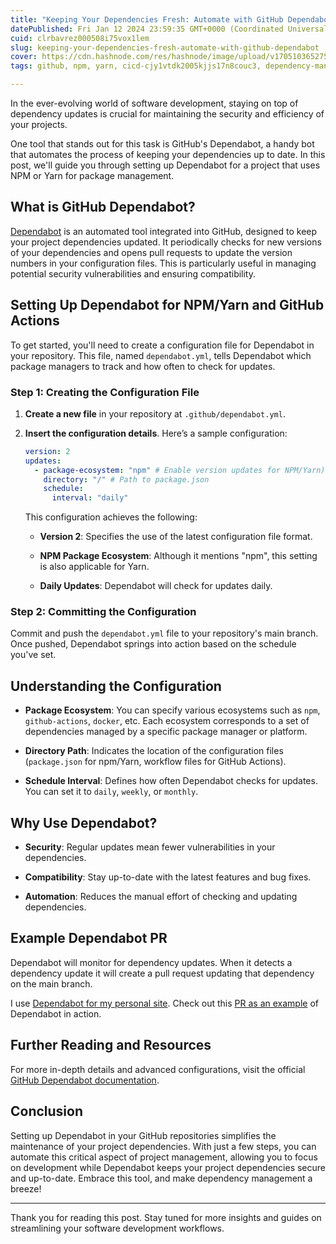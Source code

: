 ```yaml
---
title: "Keeping Your Dependencies Fresh: Automate with GitHub Dependabot"
datePublished: Fri Jan 12 2024 23:59:35 GMT+0000 (Coordinated Universal Time)
cuid: clrbavrez000508i75vox1lem
slug: keeping-your-dependencies-fresh-automate-with-github-dependabot
cover: https://cdn.hashnode.com/res/hashnode/image/upload/v1705103652756/1ac27136-3fe2-46dd-8609-23862542f62e.jpeg
tags: github, npm, yarn, cicd-cjy1vtdk2005kjjs17n8couc3, dependency-management

---
```


In the ever-evolving world of software development, staying on top of dependency updates is crucial for maintaining the security and efficiency of your projects.

One tool that stands out for this task is GitHub's Dependabot, a handy bot that automates the process of keeping your dependencies up to date. In this post, we'll guide you through setting up Dependabot for a project that uses NPM or Yarn for package management.

## What is GitHub Dependabot?

[Dependabot](https://github.com/dependabot) is an automated tool integrated into GitHub, designed to keep your project dependencies updated. It periodically checks for new versions of your dependencies and opens pull requests to update the version numbers in your configuration files. This is particularly useful in managing potential security vulnerabilities and ensuring compatibility.

## Setting Up Dependabot for NPM/Yarn and GitHub Actions

To get started, you'll need to create a configuration file for Dependabot in your repository. This file, named `dependabot.yml`, tells Dependabot which package managers to track and how often to check for updates.

### Step 1: Creating the Configuration File

1. **Create a new file** in your repository at `.github/dependabot.yml`.
    
2. **Insert the configuration details**. Here’s a sample configuration:
    
    ```yaml
    version: 2
    updates:
      - package-ecosystem: "npm" # Enable version updates for NPM/Yarn)
        directory: "/" # Path to package.json
        schedule:
          interval: "daily"
    ```
    
    This configuration achieves the following:
    
    * **Version 2**: Specifies the use of the latest configuration file format.
        
    * **NPM Package Ecosystem**: Although it mentions "npm", this setting is also applicable for Yarn.
        
    * **Daily Updates**: Dependabot will check for updates daily.
        

### Step 2: Committing the Configuration

Commit and push the `dependabot.yml` file to your repository's main branch. Once pushed, Dependabot springs into action based on the schedule you've set.

## Understanding the Configuration

* **Package Ecosystem**: You can specify various ecosystems such as `npm`, `github-actions`, `docker`, etc. Each ecosystem corresponds to a set of dependencies managed by a specific package manager or platform.
    
* **Directory Path**: Indicates the location of the configuration files (`package.json` for npm/Yarn, workflow files for GitHub Actions).
    
* **Schedule Interval**: Defines how often Dependabot checks for updates. You can set it to `daily`, `weekly`, or `monthly`.
    

## Why Use Dependabot?

* **Security**: Regular updates mean fewer vulnerabilities in your dependencies.
    
* **Compatibility**: Stay up-to-date with the latest features and bug fixes.
    
* **Automation**: Reduces the manual effort of checking and updating dependencies.
    

## Example Dependabot PR

Dependabot will monitor for dependency updates. When it detects a dependency update it will create a pull request updating that dependency on the main branch.

I use [Dependabot for my personal site](https://github.com/Scc33/Scc33.github.io/blob/master/.github/dependabot.yml). Check out this [PR as an example](https://github.com/Scc33/Scc33.github.io/pull/149) of Dependabot in action.

## Further Reading and Resources

For more in-depth details and advanced configurations, visit the official [GitHub Dependabot documentation](https://docs.github.com/en/code-security/supply-chain-security/keeping-your-dependencies-updated-automatically/configuration-options-for-dependency-updates).

## Conclusion

Setting up Dependabot in your GitHub repositories simplifies the maintenance of your project dependencies. With just a few steps, you can automate this critical aspect of project management, allowing you to focus on development while Dependabot keeps your project dependencies secure and up-to-date. Embrace this tool, and make dependency management a breeze!

---

Thank you for reading this post. Stay tuned for more insights and guides on streamlining your software development workflows.